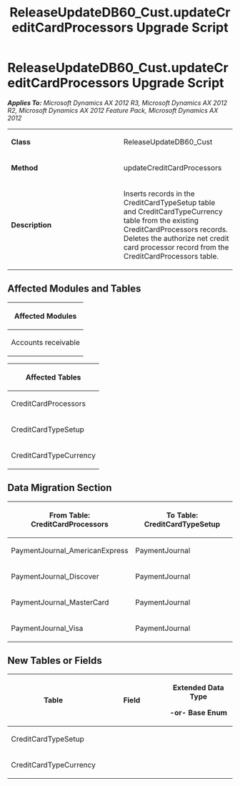 ﻿---
title: ReleaseUpdateDB60_Cust.updateCreditCardProcessors Upgrade Script
TOCTitle: ReleaseUpdateDB60_Cust.updateCreditCardProcessors Upgrade Script
ms:assetid: e9a6abe2-2e2b-7a19-fdf0-016fb754fd93
ms:mtpsurl: https://msdn.microsoft.com/en-us/library/JJ719848(v=AX.60)
ms:contentKeyID: 49711921
ms.date: 05/18/2015
mtps_version: v=AX.60
---

# ReleaseUpdateDB60\_Cust.updateCreditCardProcessors Upgrade Script 


_**Applies To:** Microsoft Dynamics AX 2012 R3, Microsoft Dynamics AX 2012 R2, Microsoft Dynamics AX 2012 Feature Pack, Microsoft Dynamics AX 2012_

<table>
<colgroup>
<col style="width: 50%" />
<col style="width: 50%" />
</colgroup>
<tbody>
<tr class="odd">
<td><p><strong>Class</strong></p></td>
<td><p>ReleaseUpdateDB60_Cust</p></td>
</tr>
<tr class="even">
<td><p><strong>Method</strong></p></td>
<td><p>updateCreditCardProcessors</p></td>
</tr>
<tr class="odd">
<td><p><strong>Description</strong></p></td>
<td><p>Inserts records in the CreditCardTypeSetup table and CreditCardTypeCurrency table from the existing CreditCardProcessors records. Deletes the authorize net credit card processor record from the CreditCardProcessors table.</p></td>
</tr>
</tbody>
</table>


## Affected Modules and Tables

<table>
<colgroup>
<col style="width: 100%" />
</colgroup>
<thead>
<tr class="header">
<th><p>Affected Modules</p></th>
</tr>
</thead>
<tbody>
<tr class="odd">
<td><p>Accounts receivable</p></td>
</tr>
</tbody>
</table>


<table>
<colgroup>
<col style="width: 100%" />
</colgroup>
<thead>
<tr class="header">
<th><p>Affected Tables</p></th>
</tr>
</thead>
<tbody>
<tr class="odd">
<td><p>CreditCardProcessors</p></td>
</tr>
<tr class="even">
<td><p>CreditCardTypeSetup</p></td>
</tr>
<tr class="odd">
<td><p>CreditCardTypeCurrency</p></td>
</tr>
</tbody>
</table>


## Data Migration Section

<table>
<colgroup>
<col style="width: 50%" />
<col style="width: 50%" />
</colgroup>
<thead>
<tr class="header">
<th><p>From Table: CreditCardProcessors</p></th>
<th><p>To Table: CreditCardTypeSetup</p></th>
</tr>
</thead>
<tbody>
<tr class="odd">
<td><p>PaymentJournal_AmericanExpress</p></td>
<td><p>PaymentJournal</p></td>
</tr>
<tr class="even">
<td><p>PaymentJournal_Discover</p></td>
<td><p>PaymentJournal</p></td>
</tr>
<tr class="odd">
<td><p>PaymentJournal_MasterCard</p></td>
<td><p>PaymentJournal</p></td>
</tr>
<tr class="even">
<td><p>PaymentJournal_Visa</p></td>
<td><p>PaymentJournal</p></td>
</tr>
</tbody>
</table>


## New Tables or Fields

<table>
<colgroup>
<col style="width: 33%" />
<col style="width: 33%" />
<col style="width: 33%" />
</colgroup>
<thead>
<tr class="header">
<th><p>Table</p></th>
<th><p>Field</p></th>
<th><p>Extended Data Type</p>
<p>-or- Base Enum</p></th>
</tr>
</thead>
<tbody>
<tr class="odd">
<td><p>CreditCardTypeSetup</p></td>
<td><p></p></td>
<td><p></p></td>
</tr>
<tr class="even">
<td><p>CreditCardTypeCurrency</p></td>
<td><p></p></td>
<td><p></p></td>
</tr>
</tbody>
</table>

  


